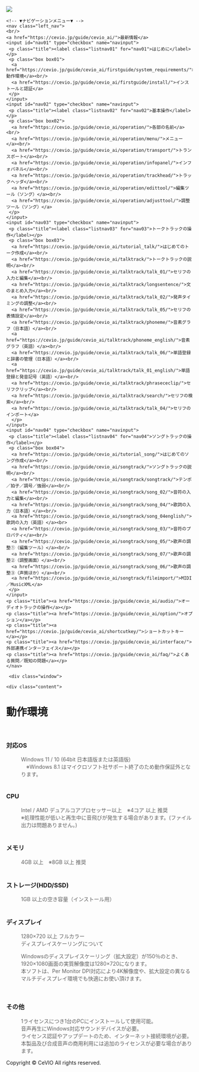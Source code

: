 <!doctype html>
<html>
<head>
   <meta charset="utf-8"/>
   <title>CeVIO AI ユーザーズガイド ┃ 動作環境</title>
   <link rel="stylesheet" href="../../css/style.css">
</head>

<body>
    <!-- ▼ヘッダー▼ -->
    <div class="header">
  <img src="https://cevio.jp/guide/cevio_ai/image/header_image_title.png">
</div>   <!-- ▲ヘッダー▲ -->
   
   <main class="main">

   <!-- ▼ナビゲーションメニュー▼ -->
    <!-- ▼ナビゲーションメニュー▼ -->
    <nav class="left_nav">
    <br/>
    <a href="https://cevio.jp/guide/cevio_ai/">最新情報</a>
    <input id="nav01" type="checkbox" name="navinput">
     <p class="title"><label class="listnav01" for="nav01">はじめに</label></p>
     <p class="box box01">
      <a href="https://cevio.jp/guide/cevio_ai/firstguide/system_requirements/">動作環境</a><br/>
      <a href="https://cevio.jp/guide/cevio_ai/firstguide/install/">インストールと認証</a>
     </p>
    </input>
    <input id="nav02" type="checkbox" name="navinput">
     <p class="title"><label class="listnav02" for="nav02">基本操作</label></p>
     <p class="box box02">
      <a href="https://cevio.jp/guide/cevio_ai/operation/">各部の名前</a><br/>
      <a href="https://cevio.jp/guide/cevio_ai/operation/menu/">メニュー</a><br/>
      <a href="https://cevio.jp/guide/cevio_ai/operation/transport/">トランスポート</a><br/>
      <a href="https://cevio.jp/guide/cevio_ai/operation/infopanel/">インフォパネル</a><br/>
      <a href="https://cevio.jp/guide/cevio_ai/operation/trackhead/">トラックヘッダ</a><br/>
      <a href="https://cevio.jp/guide/cevio_ai/operation/edittool/">編集ツール（ソング）</a><br/>
      <a href="https://cevio.jp/guide/cevio_ai/operation/adjusttool/">調整ツール（ソング）</a>
     </p>
    </input>
    <input id="nav03" type="checkbox" name="navinput">
     <p class="title"><label class="listnav03" for="nav03">トークトラックの操作</label></p>
     <p class="box box03">
      <a href="https://cevio.jp/guide/cevio_ai/tutorial_talk/">はじめてのトーク作成</a><br/>
      <a href="https://cevio.jp/guide/cevio_ai/talktrack/">トークトラックの説明</a><br/>
      <a href="https://cevio.jp/guide/cevio_ai/talktrack/talk_01/">セリフの入力と編集</a><br/>
      <a href="https://cevio.jp/guide/cevio_ai/talktrack/longsentence/">文のまとめ入力</a><br/>
      <a href="https://cevio.jp/guide/cevio_ai/talktrack/talk_02/">発声タイミングの調整</a><br/>
      <a href="https://cevio.jp/guide/cevio_ai/talktrack/talk_05/">セリフの表情設定</a><br/>
      <a href="https://cevio.jp/guide/cevio_ai/talktrack/phoneme/">音素グラフ（日本語）</a><br/>
      <a href="https://cevio.jp/guide/cevio_ai/talktrack/phoneme_english/">音素グラフ（英語）</a><br/>
      <a href="https://cevio.jp/guide/cevio_ai/talktrack/talk_06/">単語登録と辞書の管理（日本語）</a><br/>
      <a href="https://cevio.jp/guide/cevio_ai/talktrack/talk_01_english/">単語登録と発音記号（英語）</a><br/>
      <a href="https://cevio.jp/guide/cevio_ai/talktrack/phrasececlip/">セリフクリップ</a><br/>
      <a href="https://cevio.jp/guide/cevio_ai/talktrack/search/">セリフの検索</a><br/>
      <a href="https://cevio.jp/guide/cevio_ai/talktrack/talk_04/">セリフのインポート</a>
      </p>
    </input>
    <input id="nav04" type="checkbox" name="navinput">
     <p class="title"><label class="listnav04" for="nav04">ソングトラックの操作</label></p>
     <p class="box box04">
      <a href="https://cevio.jp/guide/cevio_ai/tutorial_song/">はじめてのソング作成</a><br/>
      <a href="https://cevio.jp/guide/cevio_ai/songtrack/">ソングトラックの説明</a><br/>
      <a href="https://cevio.jp/guide/cevio_ai/songtrack/songtrack/">テンポ／拍子／調号／強弱</a><br/>
      <a href="https://cevio.jp/guide/cevio_ai/songtrack/song_02/">音符の入力と編集</a><br/>
      <a href="https://cevio.jp/guide/cevio_ai/songtrack/song_04/">歌詞の入力（日本語）</a><br/>
      <a href="https://cevio.jp/guide/cevio_ai/songtrack/song_04english/">歌詞の入力（英語）</a><br>
      <a href="https://cevio.jp/guide/cevio_ai/songtrack/song_03/">音符のプロパティ</a><br/>
      <a href="https://cevio.jp/guide/cevio_ai/songtrack/song_05/">歌声の調整①（編集ツール）</a><br/>
      <a href="https://cevio.jp/guide/cevio_ai/songtrack/song_07/">歌声の調整②（調整画面）</a><br/>
      <a href="https://cevio.jp/guide/cevio_ai/songtrack/song_06/">歌声の調整③（声質ほか）</a><br/>
      <a href="https://cevio.jp/guide/cevio_ai/songtrack/fileimport/">MIDI／MusicXML</a>
     </p>
    </input>
    <p class="title"><a href="https://cevio.jp/guide/cevio_ai/audio/">オーディオトラックの操作</a></p>
    <p class="title"><a href="https://cevio.jp/guide/cevio_ai/option/">オプション</a></p>
    <p class="title"><a href="https://cevio.jp/guide/cevio_ai/shortcutkey/">ショートカットキー</a></p>
    <p class="title"><a href="https://cevio.jp/guide/cevio_ai/interface/">外部連携インターフェイス</a></p>
    <p class="title"><a href="https://cevio.jp/guide/cevio_ai/faq/">よくある質問／既知の問題</a></p>
    </nav>
<!-- ▲ナビゲーションメニュー▲ -->   <!-- ▲ナビゲーションメニュー▲ -->

     <div class="window">
   <!-- ▼コンテンツ要素▼ -->
    <div class="content">
<h1>動作環境</h1>
<br/>
<div class="main_text">

<h3>対応OS</h3>
<blockquote style='margin:0 0 0 40px;border:none;padding:0px'>
Windows 11 / 10 (64bit 日本語版または英語版)<br/>
　※Windows 8.1 はマイクロソフト社サポート終了のため動作保証外となります。<br/>
</blockquote>
<br/>

<h3>CPU</h3>
<blockquote style='margin:0 0 0 40px;border:none;padding:0px'>
Intel / AMD デュアルコアプロセッサー以上　※4コア 以上 推奨<br/>
※処理性能が低いと再生中に音飛びが発生する場合があります。(ファイル出力は問題ありません。)<br/>
</blockquote>
<br/>

<h3>メモリ</h3>
<blockquote style='margin:0 0 0 40px;border:none;padding:0px'>
4GB 以上　※8GB 以上 推奨
</blockquote>
<br/>
  
<h3>ストレージ(HDD/SSD)</h3>
<blockquote style='margin:0 0 0 40px;border:none;padding:0px'>
1GB 以上の空き容量（インストール用）
</blockquote>
<br/>

<h3>ディスプレイ</h3>
<blockquote style='margin:0 0 0 40px;border:none;padding:0px'>
1280×720 以上 フルカラー
<div class="box30">
<div class="box-title">ディスプレイスケーリングについて</div>
<p>
Windowsのディスプレイスケーリング（拡大設定）が150％のとき、1920×1080画面の実質解像度は1280×720になります。<br/>
本ソフトは、Per Monitor DPI対応により4K解像度や、拡大設定の異なるマルチディスプレイ環境でも快適にお使い頂けます。
</p>
</div>
</blockquote>
<br/>

<h3>その他</h3>
<blockquote style='margin:0 0 0 40px;border:none;padding:0px'>
1ライセンスにつき1台のPCにインストールして使用可能。<br/>
音声再生にWindows対応サウンドデバイスが必要。<br/>
ライセンス認証やアップデートのため、インターネット接続環境が必要。<br/>
本製品及び合成音声の商用利用には追加のライセンスが必要な場合があります。<br/>
</blockquote>

</div>
</div>
   <!-- ▲コンテンツ要素▲ -->
  </div>
  </main>
    
</body>

 <!-- ▼フッター▼ -->
  <div class="footer">
 <p>Copyright © CeVIO All rights reserved.</p>
</div>
 <!-- ▲フッター▲ -->